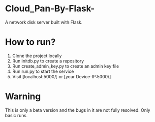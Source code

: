 # Cloud_Pan-By-Flask-
A network disk server built with Flask.

# How to run?
1. Clone the project locally
2. Run initdb.py to create a repository
3. Run create_admin_key.py to create an admin key file
4. Run run.py to start the service
5. Visit [localhost:5000/] or [your Device-IP:5000/]

# Warning
This is only a beta version and the bugs in it are not fully resolved. Only basic runs.
